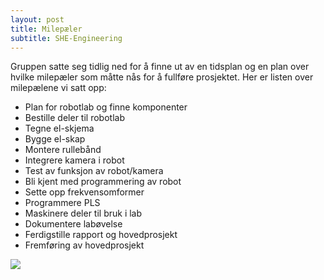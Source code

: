 ```yaml
---
layout: post
title: Milepæler
subtitle: SHE-Engineering
---
```


Gruppen satte seg tidlig ned for å finne ut av en tidsplan og en plan over hvilke milepæler som måtte nås for å fullføre prosjektet. Her er listen over milepælene vi satt opp:


*  Plan for robotlab og finne komponenter
*  Bestille deler til robotlab
*  Tegne el-skjema
*  Bygge el-skap
*  Montere rullebånd
*  Integrere kamera i robot
*  Test av funksjon av robot/kamera
*  Bli kjent med programmering av robot
*  Sette opp frekvensomformer
*  Programmere PLS
*  Maskinere deler til bruk i lab
*  Dokumentere labøvelse
*  Ferdigstille rapport og hovedprosjekt
*  Fremføring av hovedprosjekt

<img src="{{ site.url }}/img/harlem-hatland.jpg"/>
